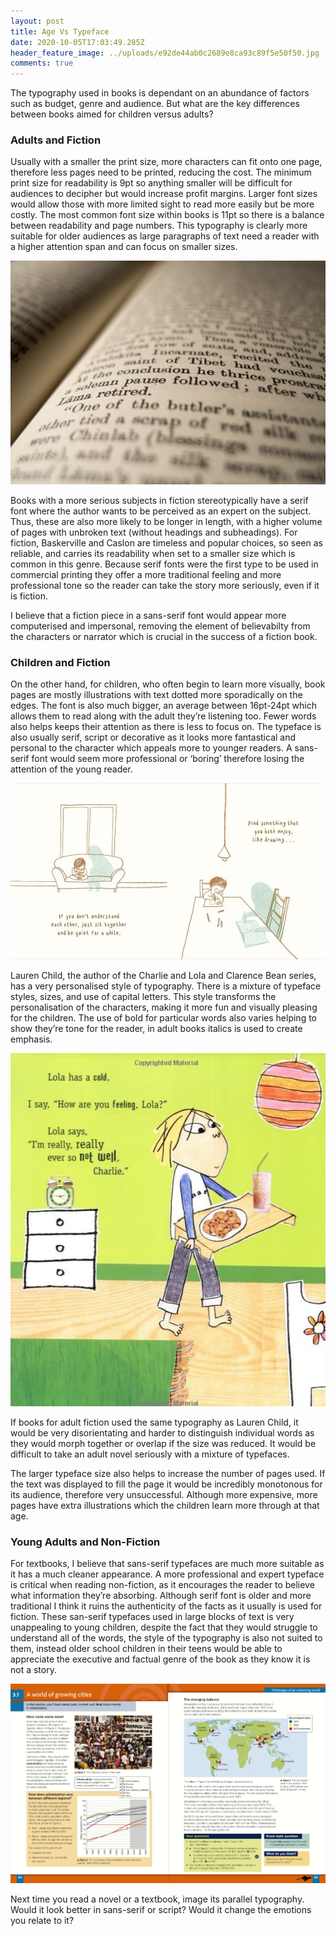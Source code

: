 ```yaml
---
layout: post
title: Age Vs Typeface
date: 2020-10-05T17:03:49.285Z
header_feature_image: ../uploads/e92de44ab0c2689e8ca93c89f5e50f50.jpg
comments: true
---
```

The typography used in books is dependant on an abundance of factors such as budget, genre and audience. But what are the key differences between books aimed for children versus adults?

### Adults and Fiction

Usually with a smaller the print size, more characters can fit onto one page, therefore less pages need to be printed, reducing the cost. The minimum print size for readability is 9pt so anything smaller will be difficult for audiences to decipher but would increase profit margins. Larger font sizes would allow those with more limited sight to read more easily but be more costly. The most common font size within books is 11pt so there is a balance between readability and page numbers. This typography is clearly more suitable for older audiences as large paragraphs of text need a reader with a higher attention span and can focus on smaller sizes.

![](../uploads/close-up-inside-of-a-book.jpg "Classic Fiction Font")

Books with a more serious subjects in fiction stereotypically have a serif font where the author wants to be perceived as an expert on the subject. Thus, these are also more likely to be longer in length, with a higher volume of pages with unbroken text (without headings and subheadings). For fiction, Baskerville and Caslon are timeless and popular choices, so seen as reliable, and carries its readability when set to a smaller size which is common in this genre. Because serif fonts were the first type to be used in commercial printing they offer a more traditional feeling and more professional tone so the reader can take the story more seriously, even if it is fiction. 

I believe that a fiction piece in a sans-serif font would appear more computerised and impersonal, removing the element of believabilty from the characters or narrator which is crucial in the success of a fiction book. 

### Children and Fiction

On the other hand, for children, who often begin to learn more visually, book pages are mostly illustrations with text dotted more sporadically on the edges. The font is also much bigger, an average between 16pt-24pt which allows them to read along with the adult they’re listening too. Fewer words also helps keeps their attention as there is less to focus on. The typeface is also usually serif, script or decorative as it looks more fantastical and personal to the character which appeals more to younger readers. A sans-serif font would seem more professional or ‘boring’ therefore losing the attention of the young reader.

![](../uploads/51zsaiwqzal.jpg "When Sadness is at Your Door Page")

Lauren Child, the author of the Charlie and Lola and Clarence Bean series, has a very personalised style of typography. There is a mixture of typeface styles, sizes, and use of capital letters. This style transforms the personalisation of the characters, making it more fun and visually pleasing for the children. The use of bold for particular words also varies helping to show they’re tone for the reader, in adult books italics is used to create emphasis.

![](../uploads/inside_page_of_i_m_really_ever_so_not_well_-_charlie_and_lola_book.jpg "Charlie and Lola Page")

If books for adult fiction used the same typography as Lauren Child, it would be very disorientating and harder to distinguish individual words as they would morph together or overlap if the size was reduced. It would be difficult to take an adult novel seriously with a mixture of typefaces.

The larger typeface size also helps to increase the number of pages used. If the text was displayed to fill the page it would be incredibly monotonous for its audience, therefore very unsuccessful. Although more expensive, more pages have extra illustrations which the children learn more through at that age. 



### Young Adults and Non-Fiction

For textbooks, I believe that sans-serif typefaces are much more suitable as it has a much cleaner appearance. A more professional and expert typeface  is critical when reading non-fiction, as it encourages the reader to believe what information they’re absorbing. Although serif font is older and more traditional I think it ruins the authenticity of the facts as it usually is used for fiction. These san-serif typefaces used in large blocks of text is very unappealing to young children, despite the fact that they would struggle to understand all of the words, the style of the typography is also not suited to them, instead older school children in their teens would be able to appreciate the executive and factual genre of the book as they know it is not a story.

![](../uploads/growing-cities.png "Geography Textbook ")

Next time you read a novel or a textbook, image its parallel typography. Would it look better in sans-serif or script? Would it change the emotions you relate to it?